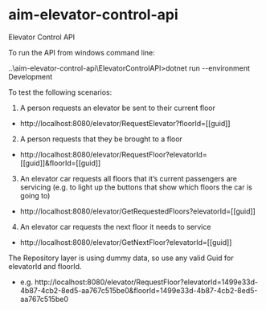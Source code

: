 # aim-elevator-control-api
Elevator Control API

To run the API from windows command line: 

..\aim-elevator-control-api\ElevatorControlAPI>dotnet run --environment Development

To test the following scenarios:
1. A person requests an elevator be sent to their current floor
- http://localhost:8080/elevator/RequestElevator?floorId=[[guid]]

2. A person requests that they be brought to a floor
- http://localhost:8080/elevator/RequestFloor?elevatorId=[[guid]]&floorId=[[guid]]

3. An elevator car requests all floors that it’s current passengers are servicing (e.g. to light up the buttons that show which floors the car is going to)
- http://localhost:8080/elevator/GetRequestedFloors?elevatorId=[[guid]]

4. An elevator car requests the next floor it needs to service
- http://localhost:8080/elevator/GetNextFloor?elevatorId=[[guid]]

The Repository layer is using dummy data, so use any valid Guid for elevatorId and floorId.
- e.g. http://localhost:8080/elevator/RequestFloor?elevatorId=1499e33d-4b87-4cb2-8ed5-aa767c515be0&floorId=1499e33d-4b87-4cb2-8ed5-aa767c515be0
